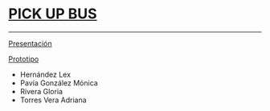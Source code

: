 # [PICK UP BUS](https://sites.google.com/view/pickupbus/p%C3%A1gina-principal)
----

[Presentación](https://docs.google.com/presentation/d/1YbrqrLdXHJgRMe9TcEF2yHpSogwix-h8QAMZrQbAWjk/edit?usp=sharing)

[Prototipo](https://marvelapp.com/3gg08f4)

* Hernández Lex
* Pavía González Mónica 
* Rivera Gloria 
* Torres Vera Adriana
